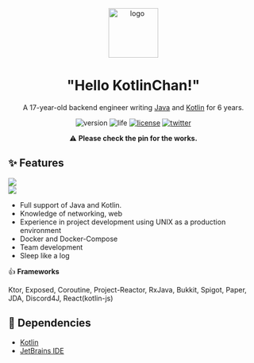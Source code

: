 <div align="center">
    <img width="100" height="100" src="https://cdn.discordapp.com/emojis/844997234877661184.png" alt="logo">
    <h1><b>"Hello KotlinChan!"</b></h1>
</div>

<p align="center">A 17-year-old backend engineer writing <a href="https://java.com">Java</a> and <a href="https://kotlinlang.org">Kotlin</a> for 6 years.</p>

<div align="center">
    <img src="https://img.shields.io/static/v1?label=Version&message=v1.0.0&style=flat-square&color=blueviolet" alt="version">
    <img src="https://img.shields.io/static/v1?label=Life&message=Failed&style=flat-square&color=critical" alt="life">
    <a href="https://www.mhlw.go.jp/web/t_doc?dataId=73022000&dataType=0&pageNo=1"><img src="https://img.shields.io/static/v1?label=License&message=%E5%8A%B4%E5%83%8D%E5%9F%BA%E6%BA%96%E6%B3%95&style=flat-square&color=blue" alt="license"></a>
    <a href="https://twitter.com/kotx__"><img src="https://img.shields.io/static/v1?label=Twitter&message=@kotx__&style=flat-square&color=green" alt="twitter"></a>
</div>

<p align="center">⚠️ <b>Please check the pin for the works.</b></p>


## ✨ **Features**

<div align="left">
    <img src="https://github-readme-stats.vercel.app/api?username=Kotlin-chan&count_private=true&theme=dark&show_icons=true&hide_border=true&border_radius=0&include_all_commits=true"></a>
    <br>
    <img src="https://github-readme-stats.vercel.app/api/top-langs/?username=Kotlin-chan&layout=compact&theme=dark&hide_border=true&border_radius=0&hide=shell"></a>
</div>

- Full support of Java and Kotlin.
- Knowledge of networking, web
- Experience in project development using UNIX as a production environment
- Docker and Docker-Compose
- Team development
- Sleep like a log

👍 **Frameworks**

Ktor, Exposed, Coroutine, Project-Reactor, RxJava, Bukkit, Spigot, Paper, JDA, Discord4J, React(kotlin-js)

## 📝 Dependencies

- [Kotlin](https://kotlinlang.org)
- [JetBrains IDE](https://www.jetbrains.com/products/#type=ide)

